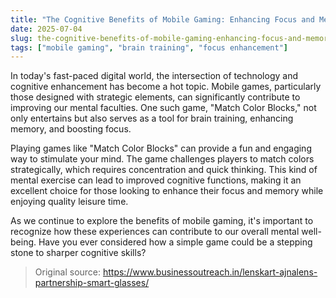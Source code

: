 ```yaml
---
title: "The Cognitive Benefits of Mobile Gaming: Enhancing Focus and Memory with Match Color Blocks"
date: 2025-07-04
slug: the-cognitive-benefits-of-mobile-gaming-enhancing-focus-and-memory-with-match-color-blocks
tags: ["mobile gaming", "brain training", "focus enhancement"]
---
```


In today's fast-paced digital world, the intersection of technology and cognitive enhancement has become a hot topic. Mobile games, particularly those designed with strategic elements, can significantly contribute to improving our mental faculties. One such game, "Match Color Blocks," not only entertains but also serves as a tool for brain training, enhancing memory, and boosting focus. 

Playing games like "Match Color Blocks" can provide a fun and engaging way to stimulate your mind. The game challenges players to match colors strategically, which requires concentration and quick thinking. This kind of mental exercise can lead to improved cognitive functions, making it an excellent choice for those looking to enhance their focus and memory while enjoying quality leisure time. 

As we continue to explore the benefits of mobile gaming, it's important to recognize how these experiences can contribute to our overall mental well-being. Have you ever considered how a simple game could be a stepping stone to sharper cognitive skills?
> Original source: https://www.businessoutreach.in/lenskart-ajnalens-partnership-smart-glasses/
